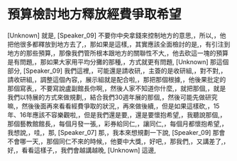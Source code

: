 # 預算檢討地方釋放經費爭取希望

[Unknown] 就是,
[Speaker_09] 不要你中央拿錢來控制地方的意思,，所以,，他把他很多都釋放到地方去了,，那如果是這樣,，其實應該全面檢討的是,，有引注到地方的那些預算,，那像我們管所根本跟地方的關聯性不大,，他去砍這一塊的預算是有問題,，那如果大家用平均分攤的那種,，方式就更有問題,
[Unknown] 那這個部分,
[Speaker_09] 我們這裡,，可能還是請收研,，主簽的是收研組,，對不對,，請收研組,，調整這個內容,，展示組就是配合啦,，那把那個根據,，他後果批定的那個寫表,，不要寫說盧副館長你啊,，然後人家不知道你什麼,，就把那個,，就是我們以特展的方式來做規劃,，結合我們30週年展的那個,，然後可能先做研究嘛,，然後後面再來看看經費爭取的狀況,，再來做後續,，但是如果這樣砍,，15年、16年應該不容樂觀啦,，但是我們還是要,，還是要懷抱希望,，我聽說那個,，那個藝教館館長,，每個月發一張,，彩券給同仁,，讓同仁,，每個月都懷抱希望,，我想說,，哇,，那,
[Speaker_07] 那,，我本來想規劃一下說,
[Speaker_09] 那會不會哪一天,，那個同仁不來的時候,，他要中大獎,，好吧,，那我們,，又講差了,，好,，看看這樣子,，我們會越講越晚,
[Unknown] 這邊,